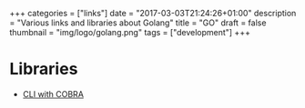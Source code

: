 +++
categories = ["links"]
date = "2017-03-03T21:24:26+01:00"
description = "Various links and libraries about Golang"
title = "GO"
draft = false
thumbnail = "img/logo/golang.png"
tags = ["development"]
+++

# Libraries
* [CLI with COBRA](https://github.com/spf13/cobra)

